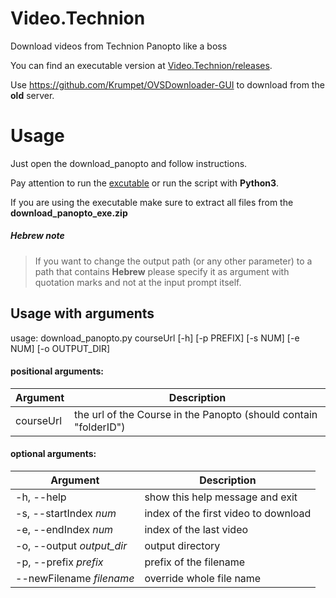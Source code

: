 # Video.Technion
Download videos from Technion Panopto like a boss

You can find an executable version at [Video.Technion/releases](https://github.com/urielha/Video.Technion/releases).

Use https://github.com/Krumpet/OVSDownloader-GUI to download from the **old** server.

# Usage

Just open the download_panopto and follow instructions.

Pay attention to run the [excutable](https://github.com/urielha/Video.Technion/releases) or run the script with **Python3**.

If you are using the executable make sure to extract all files from the **download_panopto_exe.zip** 

##### Hebrew note

> If you want to change the output path (or any other parameter) to a path that contains **Hebrew** please specify it as argument with quotation marks and not at the input prompt itself.

## Usage with arguments

usage: download_panopto.py courseUrl \[-h\] \[-p PREFIX\] \[-s NUM\] \[-e NUM\] \[-o OUTPUT_DIR\]

#### positional arguments:

| Argument | Description |
| -------- | ----------- |
|  courseUrl  | the url of the Course in the Panopto (should contain "folderID") |

#### optional arguments:
| Argument | Description |
| -------- | ----------- |
| -h, --help | show this help message and exit |
| -s, --startIndex *num* | index of the first video to download |
| -e, --endIndex *num* | index of the last video |
| -o, --output *output_dir* | output directory |
| -p, --prefix *prefix* | prefix of the filename |
| --newFilename *filename* | override whole file name |

